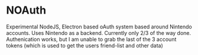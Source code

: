 # NOAuth

Experimental NodeJS, Electron based oAuth system based around Nintendo accounts. Uses Nintendo as a backend. Currently only 2/3 of the way done. Authenication works, but I am unable to grab the last of the 3 account tokens (which is used to get the users friend-list and other data)